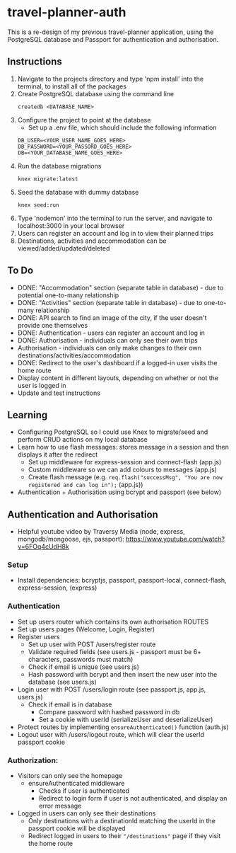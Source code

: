 # travel-planner-auth
This is a re-design of my previous travel-planner application, using the PostgreSQL database and Passport for authentication and authorisation.

## Instructions
1. Navigate to the projects directory and type 'npm install' into the terminal, to install all of the packages
2. Create PostgreSQL database using the command line
	```
	createdb <DATABASE_NAME>
	```
3. Configure the project to point at the database
	* Set up a .env file, which should include the following information
	```
	DB_USER=<YOUR_USER_NAME_GOES_HERE>
	DB_PASSWORD=<YOUR_PASSORD_GOES_HERE>
	DB=<YOUR_DATABASE_NAME_GOES_HERE>
	```
3. Run the database migrations
	```
	knex migrate:latest
	```
4. Seed the database with dummy database
	```
	knex seed:run
	```
5. Type 'nodemon' into the terminal to run the server, and navigate to localhost:3000 in your local browser
6. Users can register an account and log in to view their planned trips
7. Destinations, activities and accommodation can be viewed/added/updated/deleted

## To Do
* DONE: "Accommodation" section (separate table in database) - due to potential one-to-many relationship
* DONE: "Activities" section (separate table in database) - due to one-to-many relationship
* DONE: API search to find an image of the city, if the user doesn't provide one themselves
* DONE: Authentication - users can register an account and log in
* DONE: Authorisation - individuals can only see their own trips
* Authorisation - individuals can only make changes to their own destinations/activities/accommodation
* DONE: Redirect to the user's dashboard if a logged-in user visits the home route
* Display content in different layouts, depending on whether or not the user is logged in
* Update and test instructions

## Learning
* Configuring PostgreSQL so I could use Knex to migrate/seed and perform CRUD actions on my local database
* Learn how to use flash messages: stores message in a session and then displays it after the redirect
	* Set up middleware for express-session and connect-flash (app.js)
	* Custom middleware so we can add colours to messages (app.js)
	* Create flash message (e.g. ``` req.flash("successMsg", "You are now registered and can log in"); ``` (app.js))
* Authentication + Authorisation using bcrypt and passport (see below)

## Authentication and Authorisation
* Helpful youtube video by Traversy Media (node, express, mongodb/mongoose, ejs, passport): https://www.youtube.com/watch?v=6FOq4cUdH8k

### Setup
* Install dependencies: bcryptjs, passport, passport-local, connect-flash, express-session, (express)

### Authentication
* Set up users router which contains its own authorisation ROUTES
* Set up users pages (Welcome, Login, Register)
* Register users
	* Set up user with POST /users/register route
	* Validate required fields (see users.js - passport must be 6+ characters, passwords must match)
	* Check if email is unique (see users.js)
	* Hash password with bcrypt and then insert the new user into the database (see users.js)
* Login user with POST /users/login route (see passport.js, app.js, users.js)
	* Check if email is in database
		* Compare password with hashed password in db
		* Set a cookie with userId (serializeUser and deserializeUser)
* Protect routes by implementing ``` ensureAuthenticated() ``` function (auth.js)
* Logout user with /users/logout route, which will clear the userId passport cookie

### Authorization:
* Visitors can only see the homepage
	* ensureAuthenticated middleware
		* Checks if user is authenticated
		* Redirect to login form if user is not authenticated, and display an error message
* Logged in users can only see their destinations
	* Only destinations with a destinationId matching the userId in the passport cookie will be displayed
	* Redirect logged in users to their ``` "/destinations" ``` page if they visit the home route
